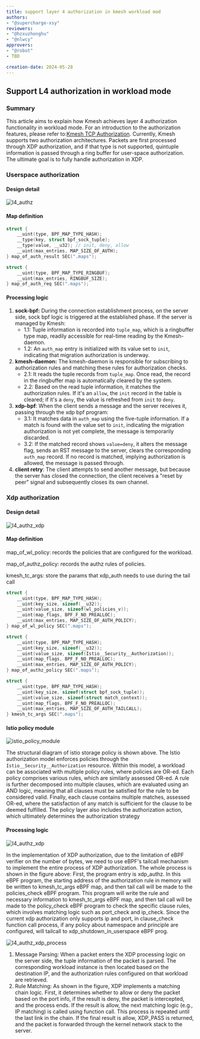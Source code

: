 ```yaml
---
title: support layer 4 authorization in kmesh workload mod 
authors:
- "@supercharge-xsy"
reviewers:
- "@hzxuzhonghu"
- "@nlwcy"
approvers:
- "@robot"
- TBD

creation-date: 2024-05-28
---
```

## Support L4 authorization in workload mode

### Summary

This article aims to explain how Kmesh achieves layer 4 authorization functionality in workload mode. For an introduction to the authorization features, please refer to:[Kmesh TCP Authorization](https://kmesh.net/en/docs/userguide/tcp_authorization/). Currently, Kmesh supports two authorization architectures. Packets are first processed through XDP authorization, and if that type is not supported, quintuple information is passed through a ring buffer for user-space authorization. The ultimate goal is to fully handle authorization in XDP.

### Userspace authorization

#### Design detail

![l4_authz](pics/kmesh_l4_authorization.svg#pic_center)

#### Map definition

```.c
struct {
    __uint(type, BPF_MAP_TYPE_HASH);
    __type(key, struct bpf_sock_tuple);
    __type(value, __u32); // init, deny, allow
    __uint(max_entries, MAP_SIZE_OF_AUTH);
} map_of_auth_result SEC(".maps");

struct {
    __uint(type, BPF_MAP_TYPE_RINGBUF);
    __uint(max_entries, RINGBUF_SIZE);
} map_of_auth_req SEC(".maps");


```

#### Processing logic

1. **sock-bpf:** During the connection establishment process, on the server side, sock bpf logic is triggered at the established phase. If the server is managed by Kmesh:
   - 1.1: Tuple information is recorded into `tuple_map`, which is a ringbuffer type map, readily accessible for real-time reading by the Kmesh-daemon.
   - 1.2: An `auth_map` entry is initialized with its value set to `init`, indicating that migration authorization is underway.
2. **kmesh-daemon:** The kmesh-daemon is responsible for subscribing to authorization rules and matching these rules for authorization checks.
   - 2.1: It reads the tuple records from `tuple_map`. Once read, the record in the ringbuffer map is automatically cleared by the system.
   - 2.2: Based on the read tuple information, it matches the authorization rules. If it's an `allow`, the `init` record in the table is cleared; if it's a `deny`, the value is refreshed from `init` to `deny`.
3. **xdp-bpf**: When the client sends a message and the server receives it, passing through the xdp bpf program:
   - 3.1: It matches data in `auth_map` using the five-tuple information. If a match is found with the value set to `init`, indicating the migration authorization is not yet complete, the message is temporarily discarded.
   - 3.2: If the matched record shows `value=deny`, it alters the message flag, sends an RST message to the server, clears the corresponding `auth_map` record. If no record is matched, implying authorization is allowed, the message is passed through.
4. **client retry**: The client attempts to send another message, but because the server has closed the connection, the client receives a "reset by peer" signal and subsequently closes its own channel.

### Xdp authorization

#### Design detail

![l4_authz_xdp](pics/kmesh_l4_authorization_xdp.svg#pic_center)

#### Map definition

map_of_wl_policy: records the policies that are configured for the workload.

map_of_authz_policy: records the authz rules of policies.

kmesh_tc_args: store the params that xdp_auth needs to use during the tail call

```.c
struct {
    __uint(type, BPF_MAP_TYPE_HASH);
    __uint(key_size, sizeof(__u32));
    __uint(value_size, sizeof(wl_policies_v));
    __uint(map_flags, BPF_F_NO_PREALLOC);
    __uint(max_entries, MAP_SIZE_OF_AUTH_POLICY);
} map_of_wl_policy SEC(".maps");

struct {
    __uint(type, BPF_MAP_TYPE_HASH);
    __uint(key_size, sizeof(__u32));
    __uint(value_size, sizeof(Istio__Security__Authorization));
    __uint(map_flags, BPF_F_NO_PREALLOC);
    __uint(max_entries, MAP_SIZE_OF_AUTH_POLICY);
} map_of_authz_policy SEC(".maps");

struct {
    __uint(type, BPF_MAP_TYPE_HASH);
    __uint(key_size, sizeof(struct bpf_sock_tuple));
    __uint(value_size, sizeof(struct match_context));
    __uint(map_flags, BPF_F_NO_PREALLOC);
    __uint(max_entries, MAP_SIZE_OF_AUTH_TAILCALL);
} kmesh_tc_args SEC(".maps");
```

#### Istio policy module

![istio_policy_module](pics/istio_policy_module.png#pic_center)

The structural diagram of istio storage policy is shown above. The Istio authorization model enforces policies through the `Istio__Security__Authorization` resource. Within this model, a workload can be associated with multiple policy rules, where policies are OR-ed. Each policy comprises various rules, which are similarly assessed OR-ed. A rule is further decomposed into multiple clauses, which are evaluated using an AND logic, meaning that all clauses must be satisfied for the rule to be considered valid. Finally, each clause contains multiple matches, assessed OR-ed, where the satisfaction of any match is sufficient for the clause to be deemed fulfilled. The policy layer also includes the authorization action, which ultimately determines the authorization strategy

#### Processing logic

![l4_authz_xdp](pics/kmesh_xdp_authz.jpg#pic_center)

In the implementation of XDP authorization, due to the limitation of eBPF verifier on the number of bytes, we need to use eBPF's tailcall mechanism to implement the entire process of XDP authorization. The whole process is shown in the figure above:
First, the program entry is xdp_authz. In this eBPF program, the starting address of the authorization rule in memory will be written to kmesh_tc_args eBPF map, and then tail call will be made to the policies_check eBPF program. This program will write the rule and necessary information to kmesh_tc_args eBPF map, and then tail call will be made to the policy_check eBPF program to check the specific clause rules, which involves matching logic such as port_check and ip_check. Since the current xdp authorization only supports ip and port, in clause_check function call process, if any policy about namespace and principle are configured, will tailcall to xdp_shutdown_in_userspace eBPF prog.

![l4_authz_xdp_process](pics/kmesh_l4_authorization_match_chain.svg#pic_center)

1. Message Parsing: When a packet enters the XDP processing logic on the server side, the tuple information of the packet is parsed. The corresponding workload instance is then located based on the destination IP, and the authorization rules configured on that workload are retrieved.
2. Rule Matching: As shown in the figure, XDP implements a matching chain logic. First, it determines whether to allow or deny the packet based on the port info, if the result is deny, the packet is intercepted, and the process ends. If the result is allow, the next matching logic (e.g., IP matching) is called using function call. This process is repeated until the last link in the chain. If the final result is allow, XDP\_PASS is returned, and the packet is forwarded through the kernel network stack to the server.
